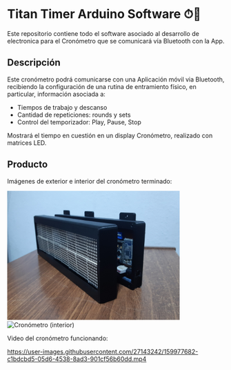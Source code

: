 # Titan Timer Arduino Software ⏱💪
Este repositorio contiene todo el software asociado al desarrollo de electronica para el Cronómetro que se comunicará vía Bluetooth con la App.

## Descripción
Este cronómetro podrá comunicarse con una Aplicación móvil via Bluetooth, recibiendo la configuración de una rutina de entramiento físico, en particular, información asociada a:

- Tiempos de trabajo y descanso
- Cantidad de repeticiones: rounds y sets
- Control del temporizador: Play, Pause, Stop

Mostrará el tiempo en cuestión en un display Cronómetro, realizado con matrices LED.

## Producto
Imágenes de exterior e interior del cronómetro terminado:

<img src="mvp_media/Cronometro_exterior.jpg" alt="Cronómetro (exterior)" width="400"/>

<img src="mvp_media/Cronometro_interior.jpg" alt="Cronómetro (interior)" width="400"/>

Video del cronómetro funcionando:

https://user-images.githubusercontent.com/27143242/159977682-c1bdcbd5-05d6-4538-8ad3-901cf56b60dd.mp4


